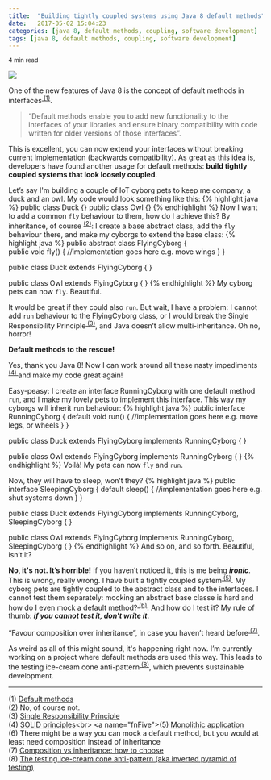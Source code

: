 ```yaml
---
title:  "Building tightly coupled systems using Java 8 default methods"
date:   2017-05-02 15:04:23
categories: [java 8, default methods, coupling, software development]
tags: [java 8, default methods, coupling, software development]
---
```

<sub>4 min read</sub>

![](../../images/coupling.jpg)

One of the new features of Java 8 is the concept of default methods in interfaces<sup>[ (1)](#fnOne)</sup>.
> “Default methods enable you to add new functionality to the interfaces of your libraries and ensure binary compatibility with code written for older versions of those interfaces”.

This is excellent, you can now extend your interfaces without breaking current implementation (backwards compatibility).
As great as this idea is, developers have found another usage for default methods: **build tightly coupled systems that look loosely coupled**.

Let’s say I'm building a couple of IoT cyborg pets to keep me company, a duck and an owl. My code would look something like this:
{% highlight java %}
public class Duck {}
public class Owl {} 
{% endhighlight %}
Now I want to add a common `fly` behaviour to them, how do I achieve this? By inheritance, of course <sup>[ (2)](#fnTwo)</sup>: I create a base abstract class, add the `fly` behaviour there, and make my cyborgs to extend the base class:
{% highlight java %}
public abstract class FlyingCyborg {	
    public void fly() {
        //implementation goes here e.g. move wings
    }
}

public class Duck extends FlyingCyborg { }

public class Owl extends FlyingCyborg {	}
{% endhighlight %}
My cyborg pets can now `fly`. Beautiful.

It would be great if they could also `run`. But wait, I have a problem: I cannot add `run` behaviour to the FlyingCyborg class, or I would break the Single Responsibility Principle<sup>[ (3)](#fnThree)</sup>, and Java doesn’t allow multi-inheritance. Oh no, horror!

**Default methods to the rescue!**

Yes, thank you Java 8! Now I can work around all these nasty impediments<sup>[ (4) ](#fnFour)</sup>and make my code great again! 

Easy-peasy: I create an interface RunningCyborg with one default method `run`, and I make my lovely pets to implement this interface. This way my cyborgs will inherit `run` behaviour:
{% highlight java %}
public interface RunningCyborg {
    default void run() {
        //implementation goes here e.g. move legs, or wheels
    }
}

public class Duck extends FlyingCyborg implements RunningCyborg { }

public class Owl extends FlyingCyborg implements RunningCyborg { }
{% endhighlight %}
Voilà! My pets can now `fly` and `run`.

Now, they will have to sleep, won’t they? 
{% highlight java %}
public interface SleepingCyborg {
    default sleep() { 
        //implementation goes here e.g. shut systems down
    }
}

public class Duck extends FlyingCyborg implements RunningCyborg, SleepingCyborg { }

public class Owl extends FlyingCyborg implements RunningCyborg, SleepingCyborg { }
{% endhighlight %}
And so on, and so forth. Beautiful, isn’t it?

**No, it's not. It’s horrible!** If you haven’t noticed it, this is me being ***ironic***. This is wrong, really wrong. I have built a tightly coupled system<sup>[ (5)](#fnFive)</sup>. My cyborg pets are tightly coupled to the abstract class and to the interfaces. I cannot test them separately: mocking an abstract base classe is hard and how do I even mock a default method?<sup>[ (6)](#fnSix)</sup>. And how do I test it? My rule of thumb: ***if you cannot test it, don't write it***.

“Favour composition over inheritance”, in case you haven’t heard before<sup>[ (7)](#fnSeven)</sup>.

As weird as all of this might sound, it's happening right now. I’m currently working on a project where default methods are used this way. This leads to the testing ice-cream cone anti-pattern<sup>[ (8)](#fnEight)</sup>, which prevents sustainable development. 

---
<a name="fnOne">(1)</a> [Default methods](https://docs.oracle.com/javase/tutorial/java/IandI/defaultmethods.html)<br>
<a name="fnTwo">(2)</a>	No, of course not.<br>
<a name="fnThree">(3)</a> [Single Responsibility Principle](https://en.wikipedia.org/wiki/Single_responsibility_principle)<br>
<a name="fnFour">(4)</a> [SOLID principles](https://en.wikipedia.org/wiki/SOLID_(object-oriented_design))<br>
<a name="fnFive">(5)</a> [Monolithic application](https://en.wikipedia.org/wiki/Monolithic_application)<br>
<a name="fnSix">(6)</a> There might be a way you can mock a default method, but you would at least need composition instead of inheritance<br>
<a name="fnSeven">(7)</a> [Composition vs inheritance: how to choose](https://www.thoughtworks.com/insights/blog/composition-vs-inheritance-how-choose)<br>
<a name="fnEight">(8)</a> [The testing ice-cream cone anti-pattern (aka inverted pyramid of testing)](https://watirmelon.blog/2012/01/31/introducing-the-software-testing-ice-cream-cone/)